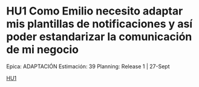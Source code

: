 # HU1 Como Emilio necesito adaptar mis plantillas de notificaciones y así poder estandarizar la comunicación de mi negocio

Epica: ADAPTACIÓN
Estimación: 39
Planning: Release 1 | 27-Sept

[HU1](./HU1-2bb7d03f-6249-4ab8-bb69-8e8c3dd2d257.csv)